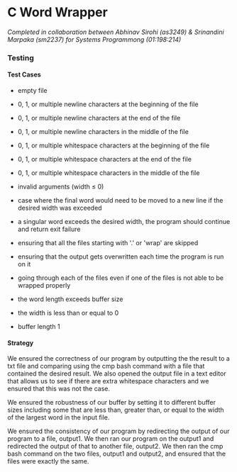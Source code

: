 # C Word Wrapper

*Completed in collaboration between Abhinav Sirohi (as3249) & Srinandini Marpaka (sm2237) for Systems Programmong (01:198:214)*

### Testing
#### Test Cases
- empty file
- 0, 1, or multiple newline characters at the beginning of the file
- 0, 1, or multiple newline characters at the end of the file
- 0, 1, or multiple newline characters in the middle of the file
- 0, 1, or multiple whitespace characters at the beginning of the file
- 0, 1, or multiple whitespace characters at the end of the file
- 0, 1, or multiple whitespace characters in the middle of the file
- invalid arguments (width $\leq$ 0)

- case where the final word would need to be moved to a new line if the desired width was exceeded
- a singular word exceeds the desired width, the program should continue and return exit failure
- ensuring that all the files starting with '.' or 'wrap' are skipped
- ensuring that the output gets overwritten each time the program is run on it
- going through each of the files even if one of the files is not able to be wrapped properly
- the word length exceeds buffer size
- the width is less than or equal to 0
- buffer length 1
#### Strategy
We ensured the correctness of our program by outputting the the result to a txt file and comparing using the cmp bash command with a file that contained the desired result. We also opened the output file in a text editor that allows us to see if there are extra whitespace characters and we ensured that this was not the case.

We ensured the robustness of our buffer by setting it to different buffer sizes including some that are less than, greater than, or equal to the width of the largest word in the input file.

We ensured the consistency of our program by redirecting the output of our program to a file, output1. We then ran our program on the output1 and redirected the output of that to another file, output2. We then ran the cmp bash command on the two files, output1 and output2, and ensured that the files were exactly the same.
